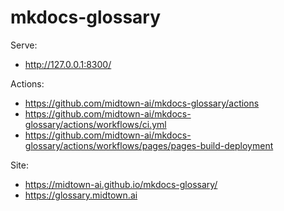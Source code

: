 # mkdocs-glossary

Serve:
 * http://127.0.0.1:8300/

Actions:
 * https://github.com/midtown-ai/mkdocs-glossary/actions
 * https://github.com/midtown-ai/mkdocs-glossary/actions/workflows/ci.yml
 * https://github.com/midtown-ai/mkdocs-glossary/actions/workflows/pages/pages-build-deployment

Site:
 * https://midtown-ai.github.io/mkdocs-glossary/
 * https://glossary.midtown.ai
